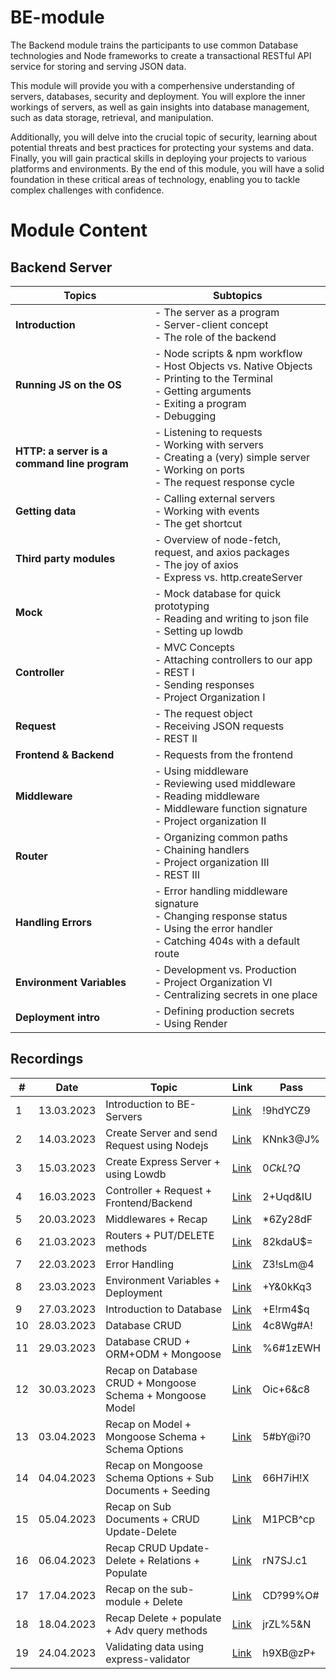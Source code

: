 
# BE-module
The Backend module trains the participants to use common Database technologies and Node frameworks to create a transactional RESTful API service for storing and serving JSON data.

This module will provide you with a comperhensive understanding of servers, databases, security and deployment. You will explore the inner workings of servers, as well as gain insights into database management, such as data storage, retrieval, and manipulation.

Additionally, you will delve into the crucial topic of security, learning about potential threats and best practices for protecting your systems and data.
Finally, you will gain practical skills in deploying your projects to various platforms and environments. By the end of this module, you will have a solid foundation in these critical areas of technology, enabling you to tackle complex challenges with confidence.

# Module Content
## Backend Server
| Topics | Subtopics |
| ------ | --------- |
| **Introduction** | - The server as a program <br> - Server-client concept <br> - The role of the backend |
| **Running JS on the OS** | - Node scripts & npm workflow <br> - Host Objects vs. Native Objects <br> - Printing to the Terminal <br> - Getting arguments <br> - Exiting a program <br> - Debugging |
| **HTTP: a server is a command line program** | - Listening to requests <br> - Working with servers <br> - Creating a (very) simple server <br> - Working on ports <br> - The request response cycle |
| **Getting data** | - Calling external servers <br> - Working with events <br> - The get shortcut |
| **Third party modules** | - Overview of node-fetch, request, and axios packages <br> - The joy of axios <br> - Express vs. http.createServer |
| **Mock** | - Mock database for quick prototyping <br> - Reading and writing to json file <br> - Setting up lowdb |
| **Controller** | - MVC Concepts <br> - Attaching controllers to our app <br> - REST I <br> - Sending responses <br> - Project Organization I |
| **Request** | - The request object <br> - Receiving JSON requests <br> - REST II |
| **Frontend & Backend** | - Requests from the frontend |
| **Middleware** | - Using middleware <br> - Reviewing used middleware <br> - Reading middleware <br> - Middleware function signature <br> - Project organization II |
| **Router** | - Organizing common paths <br> - Chaining handlers <br> - Project organization III <br> - REST III |
| **Handling Errors** | - Error handling middleware signature <br> - Changing response status <br> - Using the error handler <br> - Catching 404s with a default route |
| **Environment Variables** | - Development vs. Production <br> - Project Organization VI <br> - Centralizing secrets in one place |
| **Deployment intro** | - Defining production secrets <br> - Using Render |



## Recordings
| # | Date | Topic | Link | Pass      |
| - | ---- | ----- |----- | --------- |
| 1 | 13.03.2023 | Introduction to BE-Servers                  | [Link](https://us02web.zoom.us/rec/share/dPGA_IJutci01I3GNKb7jCCaqNVKibIe6eaOMTb1Wt3dNyRwejm7JeTApEUjxzIT.dbZPQ8t_wZy4WHuI) | !9hdYCZ9  |
| 2 | 14.03.2023 | Create Server and send Request using Nodejs | [Link](https://us02web.zoom.us/rec/share/Kgs3Jm-kwAhslV9KL72H3Nh6BxWTXn94zExd-flcYrLqr8FvCquAIV0siEHHiqlB.RDv4hwfagWVWEaGj) | KNnk3@J%  |
| 3 | 15.03.2023 | Create Express Server + using Lowdb         | [Link](https://us02web.zoom.us/rec/share/tSGFSkzXxZg0Q82lPhAw-CpzvWKoLWhLa0lFSOIAS6nectfIlu3O6HWXwWKgYsf1.f6x5P4KxtGCTePjI) | $0CkL?Q$  |
| 4 | 16.03.2023 | Controller + Request + Frontend/Backend     | [Link](https://us02web.zoom.us/rec/share/n1DzxT5zqutfvngx26jNdsbnkU-dgyHklQziJY1augXXfVQ9r9FfuC8PoOkyWkR1.qnZMRwbG8DjR4w0d) | 2+Uqd&IU  |
| 5 | 20.03.2023 | Middlewares + Recap                         | [Link](https://us02web.zoom.us/rec/share/v5tzTsVnvgSExg8WjhSv5gzZlo3Qnf6NfQiRFi3pwfybHgtZHyfY4zb1qfehPnIX.BhzrcLWd8ZhAfwxl) | \*6Zy28dF |
| 6 | 21.03.2023 | Routers + PUT/DELETE methods                | [Link](https://us02web.zoom.us/rec/share/oIrs3nX3XxaZ2Bi8b6mCaY59HJN57s1T1ju3QXZva6ctBqmatA0wWtj6AKg6ETAw.sn-Z43RfkAIj9dJf) | 82kdaU$=  |
| 7 | 22.03.2023 | Error Handling                              | [Link](https://us02web.zoom.us/rec/share/5DQmhK3T29APhlbTKho3c23zyTLpMM3jFNjjvdUFa7PtKUc80sxy-rJ7sPrcMrPS.r_j-KjAannP7LdAD) | Z3!sLm@4  |
| 8 | 23.03.2023 | Environment Variables + Deployment          | [Link](https://us02web.zoom.us/rec/share/8QICsTwkm5fH6iY7aYhf8AHGTW78HaHjVzRPKpog6Z1X5npZR1AVlx9qWDr_SxyG.VRom5w-CVJs1qDJ_) | +Y&0kKq3  |
| 9 | 27.03.2023 | Introduction to Database          | [Link](https://us02web.zoom.us/rec/share/TA7Ft3S1WPSB9nrMZ7-J4e467i4IZ-idzpsOJ6L3uo7PMO08Bm9rZw7_tAZqKnEF.T9mQ3jsuk2qK9NFa) | +E!rm4$q  |
| 10 | 28.03.2023 | Database CRUD          | [Link](https://us02web.zoom.us/rec/share/FDQHu0Q_kQiTr4Zbh0d3D-yp8JQOGmtGa8mqqjiqfEQjp4RZmGu0asFsymjKJ0Cl.5ASv7T7qOzbM8nWA) | 4c8Wg#A!  |
| 11 | 29.03.2023 | Database CRUD + ORM+ODM + Mongoose  | [Link](https://us02web.zoom.us/rec/share/-mx21L-KB15N4f0KiBleFH4XTc0IvXzwV0rWwxsUQOBofFXceacHgXsQKKiflzra.I7uwQ_XUaPx1xFF1) | %6#1zEWH  |
| 12 | 30.03.2023 | Recap on Database CRUD + Mongoose Schema + Mongoose Model  | [Link](https://us02web.zoom.us/rec/share/IABZjxi2EJ92EE5OUn3h04y755ZPUKUUhVjtlE8yUKKgsGk302IdSibaePgTeOyM.5Mllcb-n8dSbpt7Z) | Oic+6&c8  |
| 13 | 03.04.2023 | Recap on Model + Mongoose Schema + Schema Options  | [Link](https://us02web.zoom.us/rec/share/rlIuv-OyoehmG1HaenSujP92I9l9bK2EUCYMYL2MM76Hp6VorrgvTVJlzStD_InQ.KuQX_paCMfQ51AY0) | 5#bY@i?0  |
| 14 | 04.04.2023 | Recap on Mongoose Schema Options + Sub Documents + Seeding | [Link](https://us02web.zoom.us/rec/share/F8h1f1cMax7tgiqMqdWF1f-hsQFiRVunkK6Hgg1mm4dXgoqmmAYe7yCscwesuZ02.rWjmFmcmFXRka61I) | 66H7iH!X  |
| 15 | 05.04.2023 | Recap on Sub Documents + CRUD Update-Delete  | [Link](https://us02web.zoom.us/rec/share/NEbrJOGUo1IFl1aAfEHTg3J9H9lFMiRhrBUibGKZj-9-Dj-aknXa_KyWEOW124DI.BzRRvo_4OBdphHuN) | M1PCB^cp  |
| 16 | 06.04.2023 | Recap CRUD Update-Delete + Relations + Populate  | [Link](https://us02web.zoom.us/rec/share/RJGquLOUQ_MyeGeB0ZlOHhUIfpvblfKe3b1_nruNKoVBqPil_BLCQ8HQIFk30TqB.ecKlMMTg0XUq9NxO) | rN7SJ.c1  |
| 17 | 17.04.2023 | Recap on the sub-module + Delete  | [Link](https://us02web.zoom.us/rec/share/dvAalDpzyAB8gI4-oP-Hh8AxTLzrmbiWRocGoECXtQ0dByLtw-YD7_j7OoQFyxl6.TCQRlYHqdFQgXzwr) | CD?99%O#  |
| 18 | 18.04.2023 | Recap Delete + populate + Adv query methods  | [Link](https://us02web.zoom.us/rec/share/qNE8mawYPiRPsx7rnEUCGNwDqFmMhmoU7Pre9lAiCal7hpiXSpw07uKlJ-QClI9c.UcgX4fdLk6gLAcVq) | jrZL%5&N  |
| 19 | 24.04.2023 | Validating data using express-validator  | [Link](https://us02web.zoom.us/rec/share/cYDRMsblSZqFgdqRSpoJACqfPYmteL1aVz6UdOWy-qD5AkMVjk5k-GMI8X5Bpp3N.EKGuYsEsM_ZbMLHx) | h9XB@zP+  |
